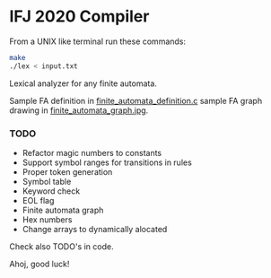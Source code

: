# IFJ 2020 Compiler

From a UNIX like terminal run these commands:

```bash
make
./lex < input.txt
```

Lexical analyzer for any finite automata.

Sample FA definition in [finite_automata_definition.c](finite_automata_definition.c) sample FA graph drawing in [finite_automata_graph.jpg](finite_automata_graph.jpg).

### TODO

- Refactor magic numbers to constants
- Support symbol ranges for transitions in rules
- Proper token generation
- Symbol table
- Keyword check
- EOL flag
- Finite automata graph
- Hex numbers
- Change arrays to dynamically alocated

Check also TODO's in code.

Ahoj, good luck!
